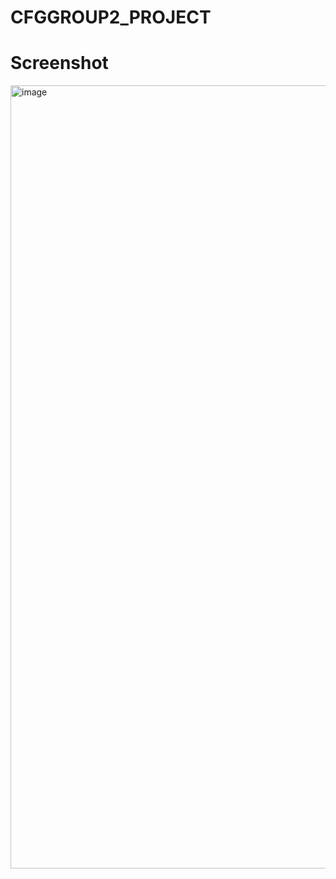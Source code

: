 # CFGGROUP2_PROJECT

# Screenshot

<img width="1253" alt="image" src="https://user-images.githubusercontent.com/108486235/236690009-83f1dedf-16a1-4118-9414-252893b311fa.png">
